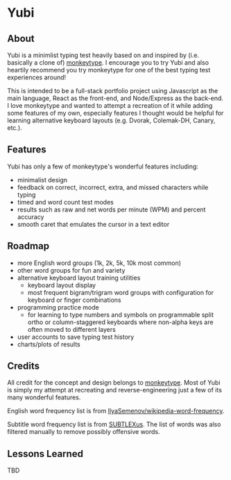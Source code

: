 # Yubi

## About

Yubi is a minimlist typing test heavily based on and inspired by (i.e. basically a clone of) [monkeytype](https://monkeytype.com/).
I encourage you to try Yubi and also heartily recommend you try monkeytype for one of the best typing test experiences around!

This is intended to be a full-stack portfolio project using Javascript as the main language, React as the front-end, and Node/Express as the back-end.
I love monkeytype and wanted to attempt a recreation of it while adding some features of my own, especially features I thought would be helpful for learning alternative keyboard layouts (e.g. Dvorak, Colemak-DH, Canary, etc.).

## Features

Yubi has only a few of monkeytype's wonderful features including:

- minimalist design
- feedback on correct, incorrect, extra, and missed characters while typing
- timed and word count test modes
- results such as raw and net words per minute (WPM) and percent accuracy
- smooth caret that emulates the cursor in a text editor

## Roadmap

- more English word groups (1k, 2k, 5k, 10k most common)
- other word groups for fun and variety
- alternative keyboard layout training utilities
  - keyboard layout display
  - most frequent bigram/trigram word groups with configuration for keyboard or finger combinations
- programming practice mode
  - for learning to type numbers and symbols on programmable split ortho or column-staggered keyboards where non-alpha keys are often moved to different layers
- user accounts to save typing test history
- charts/plots of results



## Credits

All credit for the concept and design belongs to [monkeytype](https://monkeytype.com/).
Most of Yubi is simply my attempt at recreating and reverse-engineering just a few of its many wonderful features.

English word frequency list is from [IlyaSemenov/wikipedia-word-frequency](https://github.com/IlyaSemenov/wikipedia-word-frequency).

Subtitle word frequency list is from [SUBTLEXus](https://www.ugent.be/pp/experimentele-psychologie/en/research/documents/subtlexus/overview.htm).
The list of words was also filtered manually to remove possibly offensive words.

## Lessons Learned

TBD
